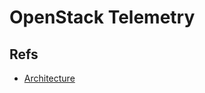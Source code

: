 # OpenStack Telemetry

## Refs

* [Architecture](https://docs.openstack.org/ceilometer/queens/contributor/architecture.html)
